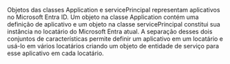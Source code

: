 Objetos das classes Application e servicePrincipal representam aplicativos no Microsoft Entra ID. Um objeto na classe Application contém uma definição de aplicativo e um objeto na classe servicePrincipal constitui sua instância no locatário do Microsoft Entra atual. A separação desses dois conjuntos de características permite definir um aplicativo em um locatário e usá-lo em vários locatários criando um objeto de entidade de serviço para esse aplicativo em cada locatário.

